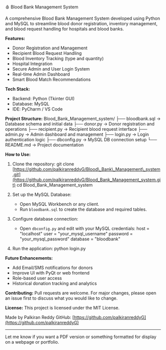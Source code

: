 🩸 Blood Bank Management System

A comprehensive Blood Bank Management System developed using Python and MySQL to streamline blood donor registration, inventory management, and blood request handling for hospitals and blood banks.

**Features:**

* Donor Registration and Management
* Recipient Blood Request Handling
* Blood Inventory Tracking (type and quantity)
* Hospital Integration
* Secure Admin and User Login System
* Real-time Admin Dashboard
* Smart Blood Match Recommendations

**Tech Stack:**

* Backend: Python (Tkinter GUI)
* Database: MySQL
* IDE: PyCharm / VS Code

**Project Structure:**
Blood\_Bank\_Management\_system/
├── bloodbank.sql                -> Database schema and initial data
├── donor.py                     -> Donor registration and operations
├── recipient.py                 -> Recipient blood request interface
├── admin.py                     -> Admin dashboard and management
├── login.py                     -> Login authentication logic
├── dbconfig.py                  -> MySQL DB connection setup
└── README.md                    -> Project documentation

**How to Use:**

1. Clone the repository:
   git clone [https://github.com/palkiranreddyG/Blood\_Bank\_Management\_system.git](https://github.com/palkiranreddyG/Blood_Bank_Management_system.git)
   cd Blood\_Bank\_Management\_system

2. Set up the MySQL Database:

   * Open MySQL Workbench or any client.
   * Run `bloodbank.sql` to create the database and required tables.

3. Configure database connection:

   * Open `dbconfig.py` and edit with your MySQL credentials:
     host = "localhost"
     user = "your\_mysql\_username"
     password = "your\_mysql\_password"
     database = "bloodbank"

4. Run the application:
   python login.py

**Future Enhancements:**

* Add Email/SMS notifications for donors
* Improve UI with PyQt or web frontend
* Role-based user access
* Historical donation tracking and analytics

**Contributing:**
Pull requests are welcome. For major changes, please open an issue first to discuss what you would like to change.

**License:**
This project is licensed under the MIT License.

Made by Palkiran Reddy
GitHub: [https://github.com/palkiranreddyG](https://github.com/palkiranreddyG)

---

Let me know if you want a PDF version or something formatted for display on a webpage or portfolio.
